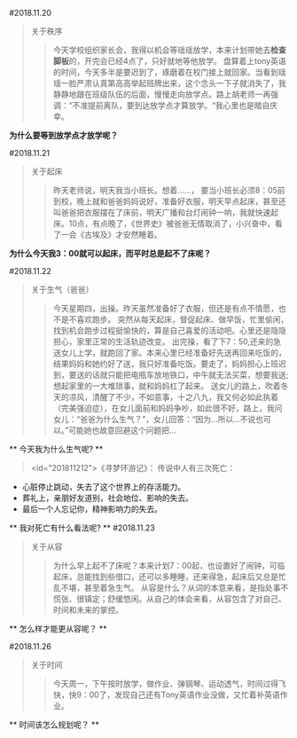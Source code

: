 #2018.11.20
>关于秩序
>>今天学校组织家长会，我得以机会等瑶瑶放学，本来计划带她去**检查脚板**的，开完会已经4点了，只好就地等他放学。
盘算着上tony英语的时间，今天多半是要迟到了，琢磨着在校门接上就回家。当看到瑶瑶一脸严肃认真第高高举起班牌出来，这个念头一下子就消失了，我静静地跟在班级队伍的后面，慢慢走向放学点。路上胡老师一再强调：“不准提前离队，要到达放学点才算放学。“我心里也是暗自庆幸。

**为什么要等到放学点才放学呢？**

#2018.11.21
>关于起床
>>昨天老师说，明天我当小班长。想着......，
要当小班长必须8：05前到校，晚上就和爸爸妈妈说好，准备好衣服，明天早点起床，甚至还叫爸爸把衣服摆在了床前，明天广播和台灯闹钟一响，我就快速起床。10点，有点晚了，《世界史》被爸爸无情取消了，小兴奋中，看了一会《古埃及》才安然睡着。

**为什么今天我3：00就可以起床，而平时总是起不了床呢？**

#2018.11.22
>关于生气（爸爸）
>>今天星期四，出操。昨天虽然准备好了衣服，但还是有点不情愿，也不是不喜欢跑步。
突然从每天起床，督促起床、做早饭，忙里偷闲，找到机会跑步过程挺愉快的，算是自己喜爱的活动吧。心里还是隐隐担心，家里正常的生活轨迹改变。
出完操，看了下7：50,还来的急送女儿上学，就跑回了家。本来心里已经准备好先送再回来吃饭的，结果妈妈和她约好了送，我只好准备吃饭。要走了，妈妈担心上班迟到，要送的话就只能把电瓶车放地铁口，中午就无法买菜，想要我送;想起家里的一大堆琐事，就和妈妈杠了起来。
送女儿的路上，吹着冬天的凉风，清醒了不少，不如意事，十之八九，我又何必如此执着（完美强迫症），在女儿面前和妈妈争吵，如此很不好，路上，我问女儿：“爸爸为什么生气？”，女儿回答：“因为...所以...不说也可以。”可能她也故意回避这个问题把...

** 今天我为什么生气呢? **

><id="201811212">《寻梦环游记》：
传说中人有三次死亡：
* 心脏停止跳动，失去了这个世界上的存活能力。
* 葬礼上，亲朋好友道别，社会地位、影响的失去。
* 最后一个人忘记你，精神影响力的失去。

** 我对死亡有什么看法呢? **
#2018.11.23
>关于从容
>>为什么早上起不了床呢？本来计划7：00起，也设置好了闹钟，可临起床，总能找到些借口，还可以多睡睡，还来得急，起床后又总是忙乱不堪，甚至着急生气。
>>从容是什么？从词的本意来看，是指处事不慌张、很镇定；舒缓悠闲。从自己的体会来看，从容包含了对自己、时间和未来的掌控。

** 怎么样才能更从容呢？ **

#2018.11.26
>关于时间
>>今天周一，下午按时放学，做作业、弹钢琴、运动透气，时间过得飞快，快9：00了，发现自己还有Tony英语作业没做，又忙着补英语作业。

** 时间该怎么规划呢？ **


